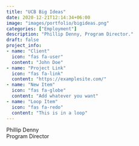 ```yaml
---
title: "UCB Big Ideas"
date: 2020-12-21T12:14:34+06:00
image: "images/portfolio/bigideas.png"
categories: ["Employment"]
description: "Phillip Denny, Program Director."
draft: false
project_info:
- name: "Client"
  icon: "fas fa-user"
  content: "John Doe"
- name: "Project Link"
  icon: "fas fa-link"
  content: "https://examplesite.com/"
- name: "New Item"
  icon: "fas fa-globe"
  content: "Add whatever you want"
- name: "Loop Item"
  icon: "fas fa-redo"
  content: "This is in a loop"
---
```


Phillip Denny <br>
Program Director